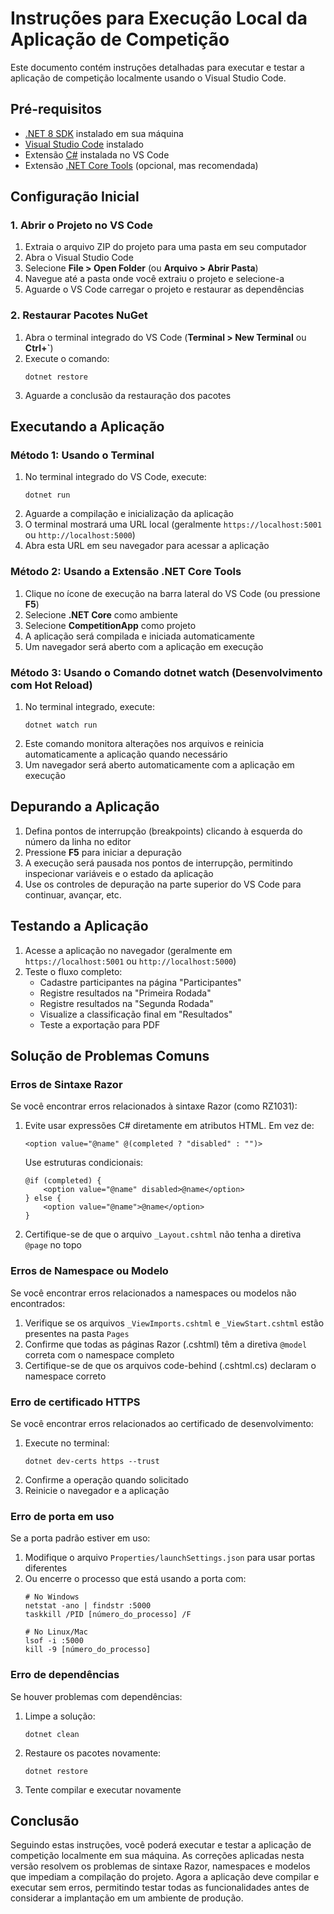 # Instruções para Execução Local da Aplicação de Competição

Este documento contém instruções detalhadas para executar e testar a aplicação de competição localmente usando o Visual Studio Code.

## Pré-requisitos

- [.NET 8 SDK](https://dotnet.microsoft.com/download/dotnet/8.0) instalado em sua máquina
- [Visual Studio Code](https://code.visualstudio.com/) instalado
- Extensão [C#](https://marketplace.visualstudio.com/items?itemName=ms-dotnettools.csharp) instalada no VS Code
- Extensão [.NET Core Tools](https://marketplace.visualstudio.com/items?itemName=formulahendry.dotnet) (opcional, mas recomendada)

## Configuração Inicial

### 1. Abrir o Projeto no VS Code

1. Extraia o arquivo ZIP do projeto para uma pasta em seu computador
2. Abra o Visual Studio Code
3. Selecione **File > Open Folder** (ou **Arquivo > Abrir Pasta**)
4. Navegue até a pasta onde você extraiu o projeto e selecione-a
5. Aguarde o VS Code carregar o projeto e restaurar as dependências

### 2. Restaurar Pacotes NuGet

1. Abra o terminal integrado do VS Code (**Terminal > New Terminal** ou **Ctrl+`**)
2. Execute o comando:
   ```
   dotnet restore
   ```
3. Aguarde a conclusão da restauração dos pacotes

## Executando a Aplicação

### Método 1: Usando o Terminal

1. No terminal integrado do VS Code, execute:
   ```
   dotnet run
   ```
2. Aguarde a compilação e inicialização da aplicação
3. O terminal mostrará uma URL local (geralmente `https://localhost:5001` ou `http://localhost:5000`)
4. Abra esta URL em seu navegador para acessar a aplicação

### Método 2: Usando a Extensão .NET Core Tools

1. Clique no ícone de execução na barra lateral do VS Code (ou pressione **F5**)
2. Selecione **.NET Core** como ambiente
3. Selecione **CompetitionApp** como projeto
4. A aplicação será compilada e iniciada automaticamente
5. Um navegador será aberto com a aplicação em execução

### Método 3: Usando o Comando dotnet watch (Desenvolvimento com Hot Reload)

1. No terminal integrado, execute:
   ```
   dotnet watch run
   ```
2. Este comando monitora alterações nos arquivos e reinicia automaticamente a aplicação quando necessário
3. Um navegador será aberto automaticamente com a aplicação em execução

## Depurando a Aplicação

1. Defina pontos de interrupção (breakpoints) clicando à esquerda do número da linha no editor
2. Pressione **F5** para iniciar a depuração
3. A execução será pausada nos pontos de interrupção, permitindo inspecionar variáveis e o estado da aplicação
4. Use os controles de depuração na parte superior do VS Code para continuar, avançar, etc.

## Testando a Aplicação

1. Acesse a aplicação no navegador (geralmente em `https://localhost:5001` ou `http://localhost:5000`)
2. Teste o fluxo completo:
   - Cadastre participantes na página "Participantes"
   - Registre resultados na "Primeira Rodada"
   - Registre resultados na "Segunda Rodada"
   - Visualize a classificação final em "Resultados"
   - Teste a exportação para PDF

## Solução de Problemas Comuns

### Erros de Sintaxe Razor

Se você encontrar erros relacionados à sintaxe Razor (como RZ1031):

1. Evite usar expressões C# diretamente em atributos HTML. Em vez de:
   ```
   <option value="@name" @(completed ? "disabled" : "")>
   ```
   Use estruturas condicionais:
   ```
   @if (completed) {
       <option value="@name" disabled>@name</option>
   } else {
       <option value="@name">@name</option>
   }
   ```

2. Certifique-se de que o arquivo `_Layout.cshtml` não tenha a diretiva `@page` no topo

### Erros de Namespace ou Modelo

Se você encontrar erros relacionados a namespaces ou modelos não encontrados:

1. Verifique se os arquivos `_ViewImports.cshtml` e `_ViewStart.cshtml` estão presentes na pasta `Pages`
2. Confirme que todas as páginas Razor (.cshtml) têm a diretiva `@model` correta com o namespace completo
3. Certifique-se de que os arquivos code-behind (.cshtml.cs) declaram o namespace correto

### Erro de certificado HTTPS

Se você encontrar erros relacionados ao certificado de desenvolvimento:

1. Execute no terminal:
   ```
   dotnet dev-certs https --trust
   ```
2. Confirme a operação quando solicitado
3. Reinicie o navegador e a aplicação

### Erro de porta em uso

Se a porta padrão estiver em uso:

1. Modifique o arquivo `Properties/launchSettings.json` para usar portas diferentes
2. Ou encerre o processo que está usando a porta com:
   ```
   # No Windows
   netstat -ano | findstr :5000
   taskkill /PID [número_do_processo] /F
   
   # No Linux/Mac
   lsof -i :5000
   kill -9 [número_do_processo]
   ```

### Erro de dependências

Se houver problemas com dependências:

1. Limpe a solução:
   ```
   dotnet clean
   ```
2. Restaure os pacotes novamente:
   ```
   dotnet restore
   ```
3. Tente compilar e executar novamente

## Conclusão

Seguindo estas instruções, você poderá executar e testar a aplicação de competição localmente em sua máquina. As correções aplicadas nesta versão resolvem os problemas de sintaxe Razor, namespaces e modelos que impediam a compilação do projeto. Agora a aplicação deve compilar e executar sem erros, permitindo testar todas as funcionalidades antes de considerar a implantação em um ambiente de produção.

